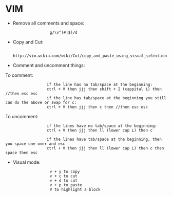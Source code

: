 # VIM

* Remove all comments and space:

                      g/\v^(#|$)/d

* Copy and Cut:

                      http://vim.wikia.com/wiki/Cut/copy_and_paste_using_visual_selection

* Comment and uncomment things:

To comment:

                      if the line has no tab/space at the beginning:
                      ctrl + V then jjj then shift + I (cappital i) then //then esc esc
                      if the line has tab/space at the beginning you still can do the above or swap for c:
                      ctrl + V then jjj then c then //then esc esc

To uncomment:

                      if the lines have no tab/space at the beginning:
                      ctrl + V then jjj then ll (lower cap L) then c

                      if the lines have tab/space at the beginning, then you space one over and esc
                      ctrl + V then jjj then ll (lower cap L) then c then space then esc

* Visual mode:

                      v + y to copy
                      v + c to cut
                      v + d to cut
                      v + p to paste
                      V to highlight a block
